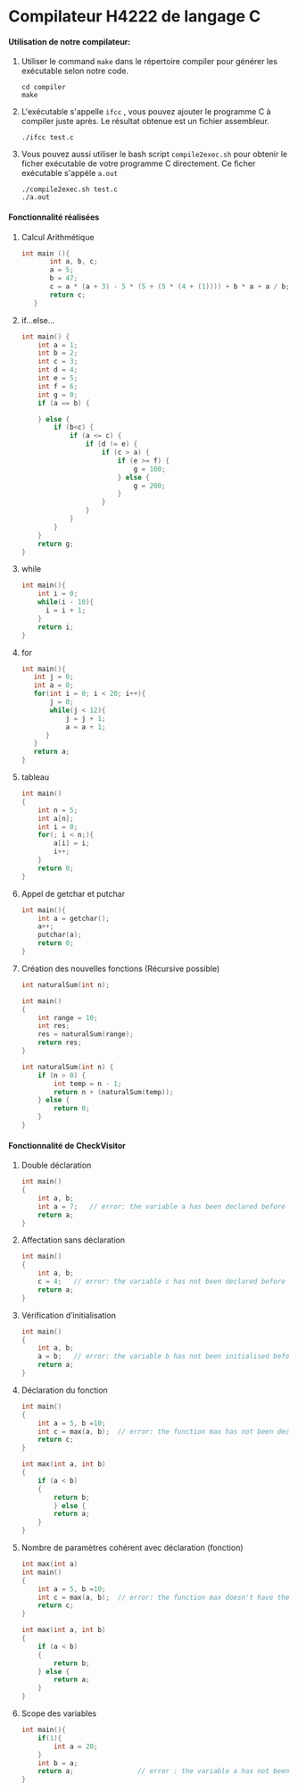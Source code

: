 # Compilateur H4222 de langage C

#### Utilisation de notre compilateur:

1. Utiliser le command `make` dans le répertoire compiler pour générer les exécutable selon notre code.

   ```shell
   cd compiler
   make
   ```

2. L'exécutable s'appelle ```ifcc``` , vous pouvez ajouter le programme C à compiler juste après. Le résultat obtenue est un fichier assembleur.

   ```shell
   ./ifcc test.c
   ```

3. Vous pouvez aussi utiliser le bash script `compile2exec.sh` pour obtenir le ficher exécutable de votre programme C directement. Ce ficher exécutable s'appèle `a.out`

   ```
   ./compile2exec.sh test.c
   ./a.out
   ```
#### Fonctionnalité réalisées 

1. Calcul Arithmétique

   ```c
   int main (){
          int a, b, c;
          a = 5;
          b = 47;
          c = a * (a + 3) - 5 * (5 + (5 * (4 + (1)))) + b * a + a / b;
          return c;
      }
   ```

2. if...else...

   ```c
   int main() {
       int a = 1;
       int b = 2;
       int c = 3;
       int d = 4;
       int e = 5;
       int f = 6;
       int g = 0;
       if (a == b) {
   
       } else {
           if (b<c) {
               if (a <= c) {
                   if (d != e) {
                       if (c > a) {
                           if (e >= f) {
                               g = 100;
                           } else {
                               g = 200;
                           }
                       }
                   }
               }
           }
       }
       return g;
   }
   ```

3. while

   ```c
   int main(){
       int i = 0;
       while(i - 10){
   	     i = i + 1;
       }
       return i;
   }
   ```

4. for

   ```c
   int main(){
      int j = 0;
      int a = 0;
      for(int i = 0; i < 20; i++){
          j = 0;
          while(j < 12){
              j = j + 1;
              a = a + 1;
         }
      }
      return a;
   }
   ```

5. tableau

   ```c
   int main()
   {
       int n = 5;
       int a[n];
       int i = 0;
       for(; i < n;){
           a[i] = i;
           i++;
       }
       return 0;
   }
   ```

6. Appel de getchar et putchar

   ```c
   int main(){
       int a = getchar();
       a++;
       putchar(a);
       return 0;
   }
   ```

   

7. Création des nouvelles fonctions (Récursive possible)

   ```c
   int naturalSum(int n);
   
   int main()
   {
       int range = 10;
       int res;
       res = naturalSum(range);
       return res;
   }
   
   int naturalSum(int n) {
       if (n > 0) {
           int temp = n - 1;
           return n + (naturalSum(temp));
       } else {
           return 0;
       }
   }
   ```

   

#### Fonctionnalité de CheckVisitor

1. Double déclaration

   ```c
   int main()
   {
       int a, b;
       int a = 7;   // error: the variable a has been declared before !
       return a;
   }
   ```

2. Affectation sans déclaration

   ```c
   int main()
   {
       int a, b;
       c = 4;   // error: the variable c has not been declared before !
       return a;
   }
   ```

3. Vérification d’initialisation

   ```c
   int main()
   {
       int a, b;
       a = b;   // error: the variable b has not been initialised before !
       return a;
   }
   ```

4. Déclaration du fonction

   ```c
   int main()
   {
       int a = 5, b =10;
       int c = max(a, b);  // error: the function max has not been declared before !
       return c;
   }
   
   int max(int a, int b)
   {
       if (a < b)
       {
           return b;
           } else {
           return a;
       }
   }
   ```

5. Nombre de paramètres cohérent avec déclaration (fonction) 

   ```c
   int max(int a)
   int main()
   {
       int a = 5, b =10;
       int c = max(a, b);  // error: the function max doesn't have the same signature as declaration before !
       return c;
   }
   
   int max(int a, int b)
   {
       if (a < b)
       {
           return b;
       } else {
           return a;
       }
   }
   ```

6. Scope des variables

   ```c
   int main(){
       if(1){
           int a = 20;
       }
       int b = a;
       return a;				// error : the variable a has not been initialized !
   }
   ```

   
